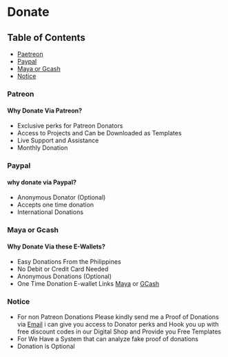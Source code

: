 # Donate
## Table of Contents
- [Paetreon](#patreon)
- [Paypal](#paypal)
- [Maya or Gcash](#maya-or-gcash)
- [Notice](#notice)


### Patreon
#### Why Donate Via Patreon?
 - Exclusive perks for Patreon Donators
 - Access to Projects and Can be Downloaded as Templates
 - Live Support and Assistance
 - Monthly Donation

### Paypal
#### why donate via Paypal?
- Anonymous Donator (Optional)
- Accepts one time donation
- International Donations

### Maya or Gcash
#### Why Donate Via these E-Wallets?
- Easy Donations From the Philippines
- No Debit or Credit Card Needed
- Anonymous Donations (Optional)
- One Time Donation
 E-wallet Links [Maya](https://johnlorden.me/donations/maya) or [GCash](https://johnlorden.me/donations/gcash)

### Notice
- For non Patreon Donations Please kindly send me a Proof of Donations via [Email](hello@johnlorden.me) i can give you access to Donator perks and Hook you up with free discount codes in our Digital Shop and Provide you Free Templates
- For We Have a System that can analyze fake proof of donations
- Donation is Optional
